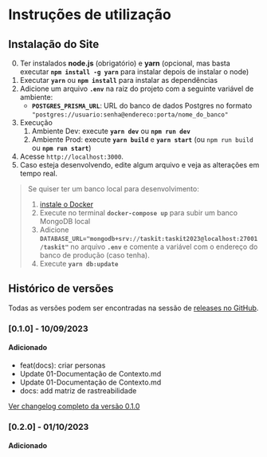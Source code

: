# Instruções de utilização

## Instalação do Site

0. Ter instalados **node.js** (obrigatório) e **yarn** (opcional, mas basta executar **`npm install -g yarn`** para instalar depois de instalar o node)
1. Executar **`yarn`** ou **`npm install`** para instalar as dependências
2. Adicione um arquivo **`.env`** na raiz do projeto com a seguinte variável de ambiente:
   - **`POSTGRES_PRISMA_URL`**: URL do banco de dados Postgres no formato `"postgres://usuario:senha@endereco:porta/nome_do_banco"`
3. Execução
   1. Ambiente Dev: execute **`yarn dev`** ou **`npm run dev`**
   2. Ambiente Prod: execute **`yarn build`** e **`yarn start`** (ou `npm run build`  ou **`npm run start`**)
4. Acesse `http://localhost:3000`.
5. Caso esteja desenvolvendo, edite algum arquivo e veja as alterações em tempo real.

> Se quiser ter um banco local para desenvolvimento:
> 1. [instale o Docker](https://docs.docker.com/desktop/install/windows-install/)
> 2. Execute no terminal **`docker-compose up`** para subir um banco MongoDB local
> 3. Adicione **`DATABASE_URL="mongodb+srv://taskit:taskit2023@localhost:27001/taskit"`** no arquivo **`.env`** e comente a variável com o endereço do banco de produção (caso tenha).
> 4. Execute **`yarn db:update`**

## Histórico de versões

Todas as versões podem ser encontradas na sessão de [releases no GitHub](https://github.com/ICEI-PUC-Minas-PMV-ADS/pmv-ads-2023-2-e4-aplicdistrib-t5-pmv-ads-2023-2-e4-g2-taskit/releases).

### [0.1.0] - 10/09/2023

#### Adicionado

- feat(docs): criar personas
- Update 01-Documentação de Contexto.md
- Update 01-Documentação de Contexto.md
- docs: add matriz de rastreabilidade

[Ver changelog completo da versão 0.1.0](https://github.com/ICEI-PUC-Minas-PMV-ADS/pmv-ads-2023-2-e4-aplicdistrib-t5-pmv-ads-2023-2-e4-g2-taskit/commits/0.1.0)

### [0.2.0] - 01/10/2023

#### Adicionado
